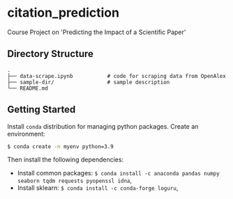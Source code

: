 # citation_prediction
Course Project on 'Predicting the Impact of a Scientific Paper'


## Directory Structure

```
.
├── data-scrape.ipynb           # code for scraping data from OpenAlex
├── sample-dir/         		# sample description
└── README.md
```

## Getting Started
Install `conda` distribution for managing python packages. Create an environment:
```bash
$ conda create -n myenv python=3.9
```
Then install the following dependencies:
* Install common packages: `$ conda install -c anaconda pandas numpy seaborn tqdm requests pyopenssl idna`,
* Install sklearn: `$ conda install -c conda-forge loguru`,